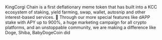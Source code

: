 KingCorgi Chain is a first deflationary meme token that has built into a KCC ecosystem of staking, yield farming, swap, wallet, autosnip and other interest-based services. 🚀
​Through our more special features like dAPP stake with APY up to 900%, a huge marketing campaign for all crypto platforms, and an unstoppable community, we are making a difference like Doge, Shiba, BabyDogeCoin did
